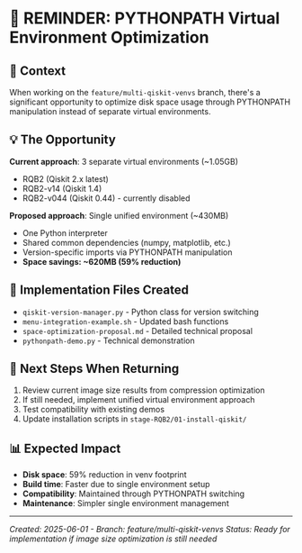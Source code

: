 # 🚨 REMINDER: PYTHONPATH Virtual Environment Optimization

## 📍 Context
When working on the `feature/multi-qiskit-venvs` branch, there's a significant opportunity to optimize disk space usage through PYTHONPATH manipulation instead of separate virtual environments.

## 💡 The Opportunity
**Current approach**: 3 separate virtual environments (~1.05GB)
- RQB2 (Qiskit 2.x latest) 
- RQB2-v14 (Qiskit 1.4)
- RQB2-v044 (Qiskit 0.44) - currently disabled

**Proposed approach**: Single unified environment (~430MB)
- One Python interpreter
- Shared common dependencies (numpy, matplotlib, etc.)
- Version-specific imports via PYTHONPATH manipulation
- **Space savings: ~620MB (59% reduction)**

## 🔧 Implementation Files Created
- `qiskit-version-manager.py` - Python class for version switching
- `menu-integration-example.sh` - Updated bash functions  
- `space-optimization-proposal.md` - Detailed technical proposal
- `pythonpath-demo.py` - Technical demonstration

## 🎯 Next Steps When Returning
1. Review current image size results from compression optimization
2. If still needed, implement unified virtual environment approach
3. Test compatibility with existing demos
4. Update installation scripts in `stage-RQB2/01-install-qiskit/`

## 📊 Expected Impact
- **Disk space**: 59% reduction in venv footprint
- **Build time**: Faster due to single environment setup
- **Compatibility**: Maintained through PYTHONPATH switching
- **Maintenance**: Simpler single environment management

---
*Created: 2025-06-01 - Branch: feature/multi-qiskit-venvs*
*Status: Ready for implementation if image size optimization is still needed*